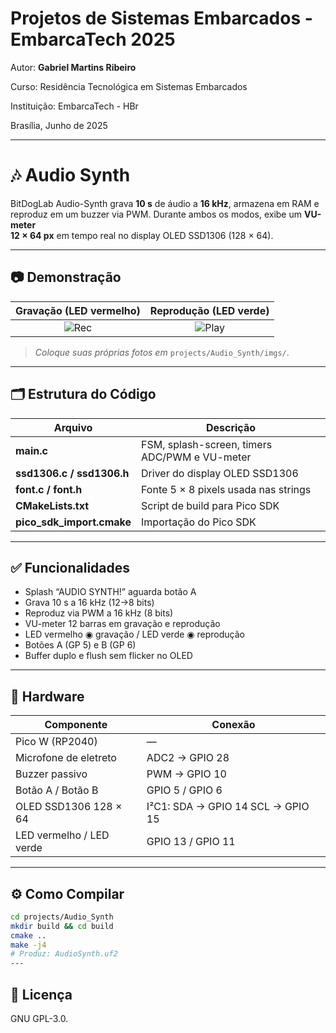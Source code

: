 
# Projetos de Sistemas Embarcados - EmbarcaTech 2025

Autor: **Gabriel Martins Ribeiro**

Curso: Residência Tecnológica em Sistemas Embarcados

Instituição: EmbarcaTech - HBr

Brasília, Junho de 2025

---

# 🎶 Audio Synth

BitDogLab Audio-Synth grava **10 s** de áudio a **16 kHz**, armazena em RAM e
reproduz em um buzzer via PWM. Durante ambos os modos, exibe um **VU-meter  
12 × 64 px** em tempo real no display OLED SSD1306 (128 × 64).

---

## 📷 Demonstração

| Gravação (LED vermelho)         | Reprodução (LED verde)        |
| :-----------------------------: | :---------------------------: |
| ![Rec](imgs/rec.jpg)            | ![Play](imgs/play.jpg)        |

> _Coloque suas próprias fotos em_ `projects/Audio_Synth/imgs/`.

---

## 🗂 Estrutura do Código

| Arquivo                       | Descrição                                  |
| ----------------------------- | ------------------------------------------ |
| **main.c**                    | FSM, splash-screen, timers ADC/PWM e VU-meter |
| **ssd1306.c / ssd1306.h**     | Driver do display OLED SSD1306             |
| **font.c / font.h**           | Fonte 5 × 8 pixels usada nas strings       |
| **CMakeLists.txt**            | Script de build para Pico SDK              |
| **pico_sdk_import.cmake**     | Importação do Pico SDK                     |

---

## ✅ Funcionalidades

- Splash “AUDIO SYNTH!” aguarda botão A  
- Grava 10 s a 16 kHz (12→8 bits)  
- Reproduz via PWM a 16 kHz (8 bits)  
- VU-meter 12 barras em gravação e reprodução  
- LED vermelho ◉ gravação / LED verde ◉ reprodução  
- Botões A (GP 5) e B (GP 6)  
- Buffer duplo e flush sem flicker no OLED

---

## 🔧 Hardware

| Componente                     | Conexão                         |
| -----------------------------  | ------------------------------  |
| Pico W (RP2040)                | —                                |
| Microfone de eletreto          | ADC2 → GPIO 28                   |
| Buzzer passivo                 | PWM → GPIO 10                    |
| Botão A / Botão B              | GPIO 5 / GPIO 6                  |
| OLED SSD1306 128 × 64          | I²C1: SDA → GPIO 14  SCL → GPIO 15 |
| LED vermelho / LED verde       | GPIO 13 / GPIO 11                |

---

## ⚙️ Como Compilar

```bash
cd projects/Audio_Synth
mkdir build && cd build
cmake ..
make -j4
# Produz: AudioSynth.uf2
---
```
## 📜 Licença
GNU GPL-3.0.

